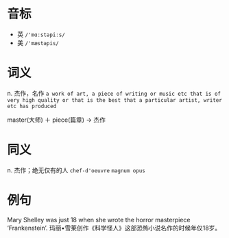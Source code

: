 # 音标

- 英 `/'mɑːstəpiːs/`
- 美 `/'mæstəpis/`

# 词义

n. 杰作，名作
`a work of art, a piece of writing or music etc that is of very high quality or that is the best that a particular artist, writer etc has produced`



master(大师) ＋ piece(篇章) → 杰作

# 同义

n. 杰作；绝无仅有的人
`chef-d'oeuvre` `magnum opus`

# 例句

Mary Shelley was just 18 when she wrote the horror masterpiece ‘Frankenstein’.
玛丽•雪莱创作《科学怪人》这部恐怖小说名作的时候年仅18岁。



